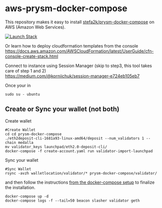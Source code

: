 # aws-prysm-docker-compose
This repository makes it easy to install [stefa2k/prysm-docker-compose](https://github.com/stefa2k/prysm-docker-compose) on AWS (Amazon Web Services).

[![Launch Stack](https://cdn.rawgit.com/buildkite/cloudformation-launch-stack-button-svg/master/launch-stack.svg)](https://console.aws.amazon.com/cloudformation/home#/stacks/new?stackName=PrysmValidator&templateURL=https://raw.githubusercontent.com/bryanlabs/aws-prysm-docker-compose/master/validator.yml)

Or learn how to deploy cloudformation templates from the console    
https://docs.aws.amazon.com/AWSCloudFormation/latest/UserGuide/cfn-console-create-stack.html  

Connect to instance using Session Manager (skip to step3, this tool takes care of step 1 and 2)  
https://medium.com/@korniichuk/session-manager-e724eb105eb7

Once your in
```
sudo su - ubuntu

```
## Create or Sync your wallet  (not both)
Create wallet  

```
#Create Wallet
cd cd prysm-docker-compose
./eth2deposit-cli-1681a93-linux-amd64/deposit --num_validators 1 --chain medalla
mv validator_keys launchpad/eth2.0-deposit-cli/
docker-compose -f create-account.yaml run validator-import-launchpad
```

Sync your wallet  

```
#Sync Wallet
rsync -avzh walletlocation/validator/* prysm-docker-compose/validator/
```

and then follow the instructions [from the docker-compose setup](https://github.com/stefa2k/prysm-docker-compose#services) to finalize the installation.
```
docker-compose up -d
docker-compose logs -f --tail=50 beacon slasher validator geth
```


